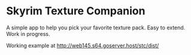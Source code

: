 Skyrim Texture Companion
========================
A simple app to help you pick your favorite texture pack. Easy to extend. Work in progress.

Working example at http://web145.s64.goserver.host/stc/dist/